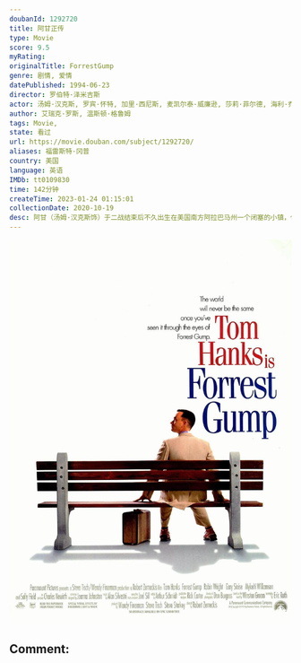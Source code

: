 ```yaml
---
doubanId: 1292720
title: 阿甘正传
type: Movie
score: 9.5
myRating: 
originalTitle: ForrestGump
genre: 剧情, 爱情
datePublished: 1994-06-23
director: 罗伯特·泽米吉斯
actor: 汤姆·汉克斯, 罗宾·怀特, 加里·西尼斯, 麦凯尔泰·威廉逊, 莎莉·菲尔德, 海利·乔·奥斯蒙, 迈克尔·康纳·亨弗里斯, 哈罗德·, 山姆·安德森, 伊俄涅·, 彼得·道博森, 希博汗·法隆, 伊丽莎白·汉克斯, 汉娜·豪尔, 克里斯托弗·琼斯, 罗布·兰德里, 杰森·麦克奎尔, 桑尼·施罗耶, 艾德·戴维斯, 丹尼尔, 大卫·布里斯宾, 德博拉·麦克蒂尔, 艾尔·哈林顿, 阿非莫·奥米拉, 约翰·沃德斯塔德, 迈克尔·伯吉斯, 埃里克·安德伍德, 拜伦·明斯, 斯蒂芬·布吉格沃特, 约翰·威廉·高尔特, 希拉里·沙普兰, 伊莎贝尔·罗斯, 理查德·达历山德罗, 迪克·史迪威, 迈克尔, 杰弗里·布莱克, 瓦妮莎·罗斯, 迪克·卡维特, 马拉·苏查雷特扎, 乔·阿拉斯奇, ·本森·泰瑞, 约翰·列侬, 埃尔维斯·普雷斯利, 罗纳德·里根, 鲍勃·霍普, 约翰·肯尼迪, 理查德·尼克松, 吴俊全, 蒂莫西·麦克尼尔, 杰拉尔德·福特, 布雷特·赖斯
author: 艾瑞克·罗斯, 温斯顿·格鲁姆
tags: Movie, 
state: 看过
url: https://movie.douban.com/subject/1292720/
aliases: 福雷斯特·冈普
country: 美国
language: 英语
IMDb: tt0109830
time: 142分钟
createTime: 2023-01-24 01:15:01
collectionDate: 2020-10-19
desc: 阿甘（汤姆·汉克斯饰）于二战结束后不久出生在美国南方阿拉巴马州一个闭塞的小镇，他先天弱智，智商只有75，然而他的妈妈是一个性格坚强的女性，她常常鼓励阿甘“傻人有傻福”，要他自强不息。阿甘像普通孩子...
---
```


![image](assets/p2372307693.jpg)

Comment: 
---

